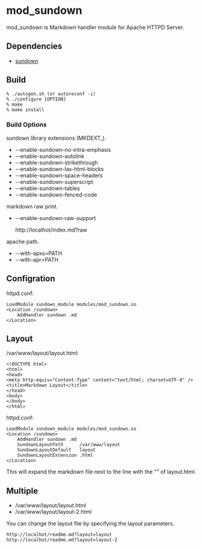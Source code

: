 # mod_sundown #

mod_sundown is Markdown handler module for Apache HTTPD Server.

## Dependencies ##

* [sundown](https://github.com/tanoku/sundown.git)

## Build ##

    % ./autogen.sh (or autoreconf -i)
    % ./configure [OPTION]
    % make
    % make install

### Build Options ###

sundown library extensions (MKDEXT_).

* --enable-sundown-no-intra-emphasis
* --enable-sundown-autolink
* --enable-sundown-strikethrough
* --enable-sundown-lax-html-blocks
* --enable-sundown-space-headers
* --enable-sundown-superscript
* --enable-sundown-tables
* --enable-sundown-fenced-code

markdown raw print.

* --enable-sundown-raw-support

    http://localhot/index.md?raw

apache path.

* --with-apxs=PATH
* --with-apr=PATH

## Configration ##

httpd.conf:

    LoadModule sundown_module modules/mod_sundown.so
    <Location /sundown>
        AddHandler sundown .md
    </Location>

## Layout ##

/var/www/layout/layout.html:

    <!DOCTYPE html>
    <html>
    <head>
    <meta http-equiv="Content-Type" content="text/html; charset=UTF-8" />
    <title>Markdown Layout</title>
    </head>
    <body>
    </body>
    </html>

httpd.conf:

    LoadModule sundown_module modules/mod_sundown.so
    <Location /sundown>
        AddHandler sundown .md
        SundownLayoutPath      /var/www/layout
        SundownLayoutDefault   layout
        SundownLayoutExtension .html
    </Location>

This will expand the markdown file next to the line with the "<body>" of
layout.html.

## Multiple ##

* /var/www/layout/layout.html
* /var/www/layout/layout-2.html

You can change the layout file by specifying the layout parameters.

    http://localhot/readme.md?layout=layout
    http://localhot/readme.md?layout=layout-2
